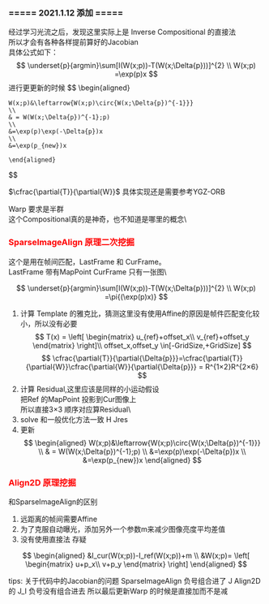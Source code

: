 <!--
 * @Author: Liu Weilong
 * @Date: 2021-01-04 09:16:13
 * @LastEditors: Liu Weilong 
 * @LastEditTime: 2021-02-04 16:47:59
 * @FilePath: /3rd-test-learning/31. orb_slam_related/YGZ/doc/Theory.md
 * @Description: 
-->

### ===== 2021.1.12 添加 =====
经过学习光流之后，发现这里实际上是 Inverse Compositional 的直接法<br>
所以才会有各种各样提前算好的Jacobian<br>
具体公式如下：<br>
$$
    \underset{p}{argmin}\sum[I(W(x;p))-T(W(x;\Delta{p}))]^{2}
    \\
    W(x;p) =\exp(p)x
$$
进行更更新的时候
$$
    \begin{aligned}

    W(x;p)&\leftarrow{W(x;p)\circ{W(x;\Delta{p})^{-1}}}  
    \\
    & = W(W(x;\Delta{p})^{-1};p)  
    \\   
    &=\exp(p)\exp(-\Delta{p})x
    \\
    &=\exp(p_{new})x
    
    \end{aligned}
$$

$\cfrac{\partial{T}}{\partial{W}}$ 具体实现还是需要参考YGZ-ORB

Warp 要求是半群<br>
这个Compositional真的是神奇，也不知道是哪里的概念\



### <font color = "Red">SparseImageAlign 原理二次挖掘</font>
这个是用在帧间匹配，LastFrame 和 CurFrame。\
LastFrame 带有MapPoint CurFrame 只有一张图\

$$
    \underset{p}{argmin}\sum[I(W(x;p))-T(W(x;\Delta{p}))]^{2}
    \\
    W(x;p) =\pi{(\exp(p)x)}
$$
1. 计算 Template 的雅克比，猜测这里没有使用Affine的原因是帧件匹配变化较小，所以没有必要
$$
    T(x) = \left[
        \begin{matrix}
        u_{ref}+offset_x\\
        v_{ref}+offset_y
        \end{matrix}
        \right]\\
    offset_x,offset_y \in[-GridSize,+GridSize]
$$
$$
    \cfrac{\partial{T}}{\partial{\Delta{p}}}=\cfrac{\partial{T}}{\partial{W}}\cfrac{\partial{W}}{\partial{\Delta{p}}} = R^{1×2}R^{2×6}
$$
2. 计算 Residual,这里应该是同样的小运动假设\
   把Ref 的MapPoint 投影到Cur图像上\
   所以直接3×3 顺序对应算Residual\
3. solve 和一般优化方法一致  H Jres
4. 更新
   $$
    \begin{aligned}
    W(x;p)&\leftarrow{W(x;p)\circ{W(x;\Delta{p})^{-1}}}  
    \\
    & = W(W(x;\Delta{p})^{-1};p)  
    \\   
    &=\exp(p)\exp(-\Delta{p})x
    \\
    &=\exp(p_{new})x
    \end{aligned}
$$

### <font color="Red">Align2D 原理挖掘</font>
和SparseImageAlign的区别
1. 远距离的帧间需要Affine
2. 为了克服自动曝光，添加另外一个参数m来减少图像亮度平均差值
3. 没有使用直接法 存疑

$$
\begin{aligned}
    &I_cur(W(x;p))-I_ref(W(x;p))+m
    \\
    &W(x;p)=
    \left[
    \begin{matrix}
        u+p_x\\
        v+p_y
    \end{matrix}
    \right]
\end{aligned}
$$

tips: 关于代码中的Jacobian的问题 SparseImageAlign 负号组合进了 J
Align2D 的 J_I 负号没有组合进去 所以最后更新Warp 的时候是直接加而不是减